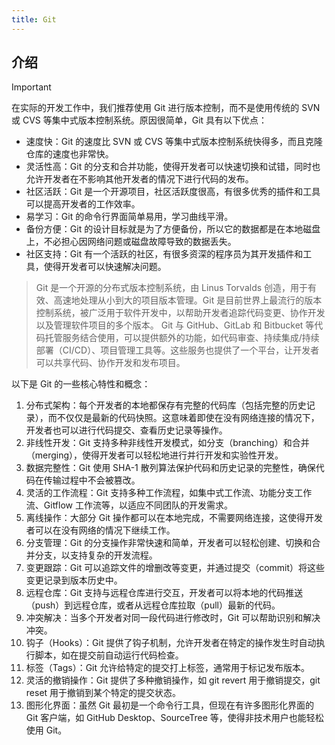 ```yaml
---
title: Git
---
```



## 介绍

> [!IMPORTANT]
> 在实际的开发工作中，我们推荐使用 Git 进行版本控制，而不是使用传统的 SVN 或 CVS 等集中式版本控制系统。原因很简单，Git 具有以下优点：
>
> - 速度快：Git 的速度比 SVN 或 CVS 等集中式版本控制系统快得多，而且克隆仓库的速度也非常快。
> - 灵活性高：Git 的分支和合并功能，使得开发者可以快速切换和试错，同时也允许开发者在不影响其他开发者的情况下进行代码的发布。
> - 社区活跃：Git 是一个开源项目，社区活跃度很高，有很多优秀的插件和工具可以提高开发者的工作效率。
> - 易学习：Git 的命令行界面简单易用，学习曲线平滑。
> - 备份方便：Git 的设计目标就是为了方便备份，所以它的数据都是在本地磁盘上，不必担心因网络问题或磁盘故障导致的数据丢失。
> - 社区支持：Git 有一个活跃的社区，有很多资深的程序员为其开发插件和工具，使得开发者可以快速解决问题。


> Git 是一个开源的分布式版本控制系统，由 Linus Torvalds 创造，用于有效、高速地处理从小到大的项目版本管理。Git 是目前世界上最流行的版本控制系统，被广泛用于软件开发中，以帮助开发者追踪代码变更、协作开发以及管理软件项目的多个版本。
> Git 与 GitHub、GitLab 和 Bitbucket 等代码托管服务结合使用，可以提供额外的功能，如代码审查、持续集成/持续部署（CI/CD）、项目管理工具等。这些服务也提供了一个平台，让开发者可以共享代码、协作开发和发布项目。

以下是 Git 的一些核心特性和概念：
1. 分布式架构：每个开发者的本地都保存有完整的代码库（包括完整的历史记录），而不仅仅是最新的代码快照。这意味着即使在没有网络连接的情况下，开发者也可以进行代码提交、查看历史记录等操作。
2. 非线性开发：Git 支持多种非线性开发模式，如分支（branching）和合并（merging），使得开发者可以轻松地进行并行开发和实验性开发。
3. 数据完整性：Git 使用 SHA-1 散列算法保护代码和历史记录的完整性，确保代码在传输过程中不会被篡改。
4. 灵活的工作流程：Git 支持多种工作流程，如集中式工作流、功能分支工作流、Gitflow 工作流等，以适应不同团队的开发需求。
5. 离线操作：大部分 Git 操作都可以在本地完成，不需要网络连接，这使得开发者可以在没有网络的情况下继续工作。
6. 分支管理：Git 的分支操作非常快速和简单，开发者可以轻松创建、切换和合并分支，以支持复杂的开发流程。
7. 变更跟踪：Git 可以追踪文件的增删改等变更，并通过提交（commit）将这些变更记录到版本历史中。
8. 远程仓库：Git 支持与远程仓库进行交互，开发者可以将本地的代码推送（push）到远程仓库，或者从远程仓库拉取（pull）最新的代码。
9. 冲突解决：当多个开发者对同一段代码进行修改时，Git 可以帮助识别和解决冲突。
10. 钩子（Hooks）：Git 提供了钩子机制，允许开发者在特定的操作发生时自动执行脚本，如在提交前自动运行代码检查。
11. 标签（Tags）：Git 允许给特定的提交打上标签，通常用于标记发布版本。
12. 灵活的撤销操作：Git 提供了多种撤销操作，如 git revert 用于撤销提交，git reset 用于撤销到某个特定的提交状态。
13. 图形化界面：虽然 Git 最初是一个命令行工具，但现在有许多图形化界面的 Git 客户端，如 GitHub Desktop、SourceTree 等，使得非技术用户也能轻松使用 Git。

